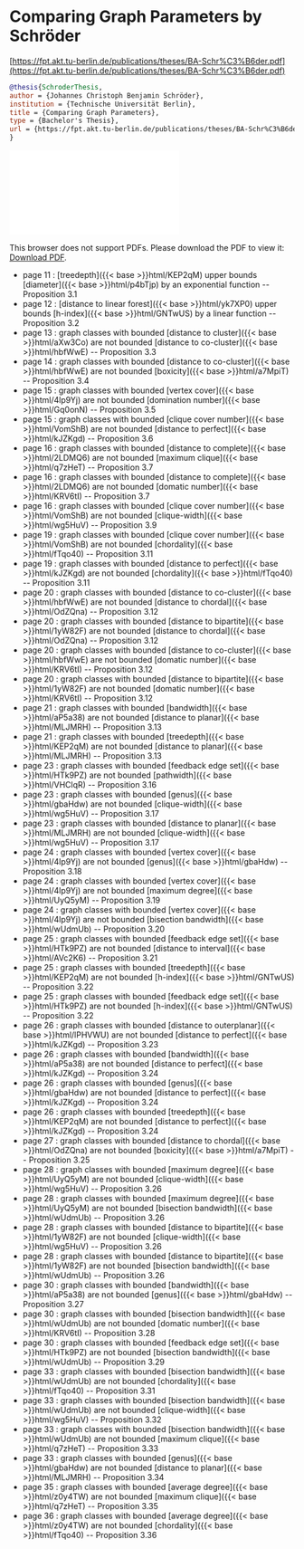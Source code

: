 # Comparing Graph Parameters by Schröder

[https://fpt.akt.tu-berlin.de/publications/theses/BA-Schr%C3%B6der.pdf](https://fpt.akt.tu-berlin.de/publications/theses/BA-Schr%C3%B6der.pdf)

```bibtex
@thesis{SchroderThesis,
author = {Johannes Christoph Benjamin Schröder},
institution = {Technische Universität Berlin},
title = {Comparing Graph Parameters},
type = {Bachelor's Thesis},
url = {https://fpt.akt.tu-berlin.de/publications/theses/BA-Schr%C3%B6der.pdf},
}
```
<p><div id="../drawing_DYGiYb_0.dot" class="svg-diagram zoomable"></div></p><script type="module">import { initializeSvgToolbelt } from 'http://localhost:1313/parameters/svg-toolbelt.esm.js';Viz.instance().then(function(viz) {fetch('../drawing_DYGiYb_0.dot').then(response => response.text()).then((data) => {var svg = viz.renderSVGElement(data);document.getElementById("../drawing_DYGiYb_0.dot").appendChild(svg);initializeSvgToolbelt('.zoomable', {zoomStep: 0.3,minScale: 1,maxScale: 5,});})});</script>


<object data="../drawing_DYGiYb_1.pdf" type="application/pdf" width="100%" height="480px"><embed src="../drawing_DYGiYb_1.pdf"><p>This browser does not support PDFs. Please download the PDF to view it: <a href="../drawing_DYGiYb_1.pdf">Download PDF</a>.</p></embed></object>



* page 11 : [treedepth]({{< base >}}html/KEP2qM) upper bounds [diameter]({{< base >}}html/p4bTjp) by an exponential function -- Proposition 3.1
* page 12 : [distance to linear forest]({{< base >}}html/yk7XP0) upper bounds [h-index]({{< base >}}html/GNTwUS) by a linear function -- Proposition 3.2
* page 13 : graph classes with bounded [distance to cluster]({{< base >}}html/aXw3Co) are not bounded [distance to co-cluster]({{< base >}}html/hbfWwE) -- Proposition 3.3
* page 14 : graph classes with bounded [distance to co-cluster]({{< base >}}html/hbfWwE) are not bounded [boxicity]({{< base >}}html/a7MpiT) -- Proposition 3.4
* page 15 : graph classes with bounded [vertex cover]({{< base >}}html/4lp9Yj) are not bounded [domination number]({{< base >}}html/Gq0onN) -- Proposition 3.5
* page 15 : graph classes with bounded [clique cover number]({{< base >}}html/VomShB) are not bounded [distance to perfect]({{< base >}}html/kJZKgd) -- Proposition 3.6
* page 16 : graph classes with bounded [distance to complete]({{< base >}}html/2LDMQ6) are not bounded [maximum clique]({{< base >}}html/q7zHeT) -- Proposition 3.7
* page 16 : graph classes with bounded [distance to complete]({{< base >}}html/2LDMQ6) are not bounded [domatic number]({{< base >}}html/KRV6tI) -- Proposition 3.7
* page 16 : graph classes with bounded [clique cover number]({{< base >}}html/VomShB) are not bounded [clique-width]({{< base >}}html/wg5HuV) -- Proposition 3.9
* page 19 : graph classes with bounded [clique cover number]({{< base >}}html/VomShB) are not bounded [chordality]({{< base >}}html/fTqo40) -- Proposition 3.11
* page 19 : graph classes with bounded [distance to perfect]({{< base >}}html/kJZKgd) are not bounded [chordality]({{< base >}}html/fTqo40) -- Proposition 3.11
* page 20 : graph classes with bounded [distance to co-cluster]({{< base >}}html/hbfWwE) are not bounded [distance to chordal]({{< base >}}html/OdZQna) -- Proposition 3.12
* page 20 : graph classes with bounded [distance to bipartite]({{< base >}}html/1yW82F) are not bounded [distance to chordal]({{< base >}}html/OdZQna) -- Proposition 3.12
* page 20 : graph classes with bounded [distance to co-cluster]({{< base >}}html/hbfWwE) are not bounded [domatic number]({{< base >}}html/KRV6tI) -- Proposition 3.12
* page 20 : graph classes with bounded [distance to bipartite]({{< base >}}html/1yW82F) are not bounded [domatic number]({{< base >}}html/KRV6tI) -- Proposition 3.12
* page 21 : graph classes with bounded [bandwidth]({{< base >}}html/aP5a38) are not bounded [distance to planar]({{< base >}}html/MLJMRH) -- Proposition 3.13
* page 21 : graph classes with bounded [treedepth]({{< base >}}html/KEP2qM) are not bounded [distance to planar]({{< base >}}html/MLJMRH) -- Proposition 3.13
* page 23 : graph classes with bounded [feedback edge set]({{< base >}}html/HTk9PZ) are not bounded [pathwidth]({{< base >}}html/VHClqR) -- Proposition 3.16
* page 23 : graph classes with bounded [genus]({{< base >}}html/gbaHdw) are not bounded [clique-width]({{< base >}}html/wg5HuV) -- Proposition 3.17
* page 23 : graph classes with bounded [distance to planar]({{< base >}}html/MLJMRH) are not bounded [clique-width]({{< base >}}html/wg5HuV) -- Proposition 3.17
* page 24 : graph classes with bounded [vertex cover]({{< base >}}html/4lp9Yj) are not bounded [genus]({{< base >}}html/gbaHdw) -- Proposition 3.18
* page 24 : graph classes with bounded [vertex cover]({{< base >}}html/4lp9Yj) are not bounded [maximum degree]({{< base >}}html/UyQ5yM) -- Proposition 3.19
* page 24 : graph classes with bounded [vertex cover]({{< base >}}html/4lp9Yj) are not bounded [bisection bandwidth]({{< base >}}html/wUdmUb) -- Proposition 3.20
* page 25 : graph classes with bounded [feedback edge set]({{< base >}}html/HTk9PZ) are not bounded [distance to interval]({{< base >}}html/AVc2K6) -- Proposition 3.21
* page 25 : graph classes with bounded [treedepth]({{< base >}}html/KEP2qM) are not bounded [h-index]({{< base >}}html/GNTwUS) -- Proposition 3.22
* page 25 : graph classes with bounded [feedback edge set]({{< base >}}html/HTk9PZ) are not bounded [h-index]({{< base >}}html/GNTwUS) -- Proposition 3.22
* page 26 : graph classes with bounded [distance to outerplanar]({{< base >}}html/lPHVWU) are not bounded [distance to perfect]({{< base >}}html/kJZKgd) -- Proposition 3.23
* page 26 : graph classes with bounded [bandwidth]({{< base >}}html/aP5a38) are not bounded [distance to perfect]({{< base >}}html/kJZKgd) -- Proposition 3.24
* page 26 : graph classes with bounded [genus]({{< base >}}html/gbaHdw) are not bounded [distance to perfect]({{< base >}}html/kJZKgd) -- Proposition 3.24
* page 26 : graph classes with bounded [treedepth]({{< base >}}html/KEP2qM) are not bounded [distance to perfect]({{< base >}}html/kJZKgd) -- Proposition 3.24
* page 27 : graph classes with bounded [distance to chordal]({{< base >}}html/OdZQna) are not bounded [boxicity]({{< base >}}html/a7MpiT) -- Proposition 3.25
* page 28 : graph classes with bounded [maximum degree]({{< base >}}html/UyQ5yM) are not bounded [clique-width]({{< base >}}html/wg5HuV) -- Proposition 3.26
* page 28 : graph classes with bounded [maximum degree]({{< base >}}html/UyQ5yM) are not bounded [bisection bandwidth]({{< base >}}html/wUdmUb) -- Proposition 3.26
* page 28 : graph classes with bounded [distance to bipartite]({{< base >}}html/1yW82F) are not bounded [clique-width]({{< base >}}html/wg5HuV) -- Proposition 3.26
* page 28 : graph classes with bounded [distance to bipartite]({{< base >}}html/1yW82F) are not bounded [bisection bandwidth]({{< base >}}html/wUdmUb) -- Proposition 3.26
* page 30 : graph classes with bounded [bandwidth]({{< base >}}html/aP5a38) are not bounded [genus]({{< base >}}html/gbaHdw) -- Proposition 3.27
* page 30 : graph classes with bounded [bisection bandwidth]({{< base >}}html/wUdmUb) are not bounded [domatic number]({{< base >}}html/KRV6tI) -- Proposition 3.28
* page 30 : graph classes with bounded [feedback edge set]({{< base >}}html/HTk9PZ) are not bounded [bisection bandwidth]({{< base >}}html/wUdmUb) -- Proposition 3.29
* page 33 : graph classes with bounded [bisection bandwidth]({{< base >}}html/wUdmUb) are not bounded [chordality]({{< base >}}html/fTqo40) -- Proposition 3.31
* page 33 : graph classes with bounded [bisection bandwidth]({{< base >}}html/wUdmUb) are not bounded [clique-width]({{< base >}}html/wg5HuV) -- Proposition 3.32
* page 33 : graph classes with bounded [bisection bandwidth]({{< base >}}html/wUdmUb) are not bounded [maximum clique]({{< base >}}html/q7zHeT) -- Proposition 3.33
* page 33 : graph classes with bounded [genus]({{< base >}}html/gbaHdw) are not bounded [distance to planar]({{< base >}}html/MLJMRH) -- Proposition 3.34
* page 35 : graph classes with bounded [average degree]({{< base >}}html/z0y4TW) are not bounded [maximum clique]({{< base >}}html/q7zHeT) -- Proposition 3.35
* page 36 : graph classes with bounded [average degree]({{< base >}}html/z0y4TW) are not bounded [chordality]({{< base >}}html/fTqo40) -- Proposition 3.36
